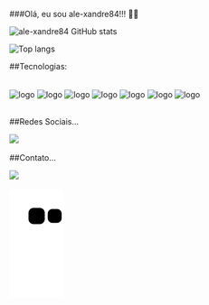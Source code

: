 
###Olá, eu sou ale-xandre84!!! ✌🏿



![ale-xandre84 GitHub stats](https://github-readme-stats.vercel.app/api?username=ale-xandre84&show_icons=true&theme=tokyonight)

![Top langs](https://github-readme-stats.vercel.app/api/top-langs/?username=ale-xandre84&layout=compact&langs_count=7&theme=tokyonight)


 ##Tecnologias:


 <div style="display: inline_block"><br>
  <img src="https://cdn.jsdelivr.net/gh/devicons/devicon/icons/html5/html5-original.svg" align="center" alt="logo" height="30" width="40" />
  <img src="https://cdn.jsdelivr.net/gh/devicons/devicon/icons/css3/css3-original.svg" align="center" alt="logo" height="30" width="40" />
  <img src="https://cdn.jsdelivr.net/gh/devicons/devicon/icons/javascript/javascript-original.svg" align="center" alt="logo" height="30"width="40"/>
  <img src="https://cdn.jsdelivr.net/gh/devicons/devicon/icons/nodejs/nodejs-original.svg" align="center" alt="logo" height="30" width="40"/>
  <img src="https://cdn.jsdelivr.net/gh/devicons/devicon/icons/typescript/typescript-original.svg" align="center" alt="logo" height="30"width="40" />
  <img src="https://cdn.jsdelivr.net/gh/devicons/devicon/icons/react/react-original.svg" align="center" alt="logo" height="30" width="40"/>
  <img src="https://cdn.jsdelivr.net/gh/devicons/devicon/icons/nextjs/nextjs-original.svg"align="center" alt="logo" height="35" width="40" />
</div>

<br>



##Redes Sociais... 

<div> 

  <a href="https://instagram.com/alexandre.superb" target="_blank"><img src="https://img.shields.io/badge/-Instagram-%23E4405F?style=for-the-    badge&logo=instagram&logoColor=white" target="_blank"></a>

 </div>
 
 ##Contato...
 
 <di>
 
  <a href = "mailto:c.alexandresouza84@gmail.com"><img src="https://img.shields.io/badge/-Gmail-%23333?style=for-the- badge&logo=gmail&logoColor=white"     target="_blank"></a>

 ![Snake animation](https://github.com/rafaballerini/rafaballerini/blob/output/github-contribution-grid-snake.svg)
</div>




